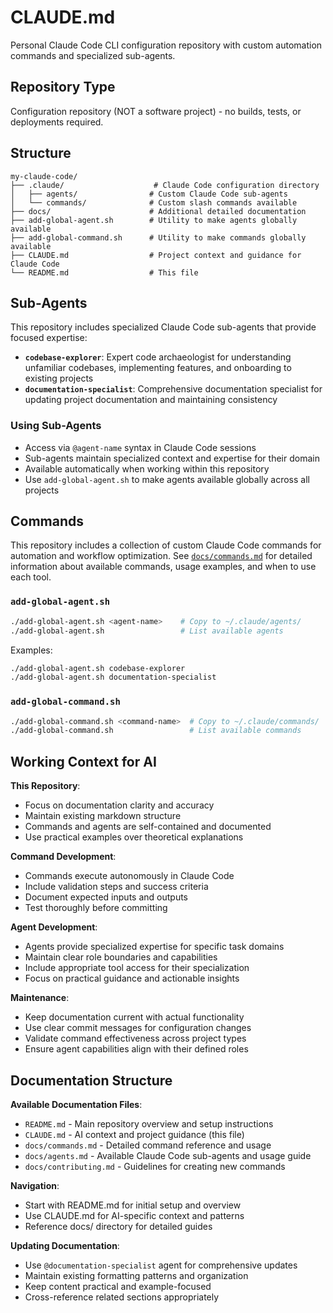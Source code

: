 # CLAUDE.md

Personal Claude Code CLI configuration repository with custom automation commands and specialized sub-agents.

## Repository Type

Configuration repository (NOT a software project) - no builds, tests, or deployments required.

## Structure

```text
my-claude-code/
├── .claude/                    # Claude Code configuration directory
│   ├── agents/                # Custom Claude Code sub-agents
│   └── commands/              # Custom slash commands available
├── docs/                      # Additional detailed documentation
├── add-global-agent.sh        # Utility to make agents globally available
├── add-global-command.sh      # Utility to make commands globally available
├── CLAUDE.md                  # Project context and guidance for Claude Code
└── README.md                  # This file
```

## Sub-Agents

This repository includes specialized Claude Code sub-agents that provide focused expertise:

- **`codebase-explorer`**: Expert code archaeologist for understanding unfamiliar codebases, implementing features, and onboarding to existing projects
- **`documentation-specialist`**: Comprehensive documentation specialist for updating project documentation and maintaining consistency

### Using Sub-Agents

- Access via `@agent-name` syntax in Claude Code sessions
- Sub-agents maintain specialized context and expertise for their domain
- Available automatically when working within this repository
- Use `add-global-agent.sh` to make agents available globally across all projects

## Commands

This repository includes a collection of custom Claude Code commands for automation and workflow optimization. See [`docs/commands.md`](docs/commands.md) for detailed information about available commands, usage examples, and when to use each tool.

### `add-global-agent.sh`

```bash
./add-global-agent.sh <agent-name>    # Copy to ~/.claude/agents/
./add-global-agent.sh                 # List available agents
```

Examples:

```bash
./add-global-agent.sh codebase-explorer
./add-global-agent.sh documentation-specialist
```

### `add-global-command.sh`

```bash
./add-global-command.sh <command-name>  # Copy to ~/.claude/commands/
./add-global-command.sh                 # List available commands
```

## Working Context for AI

**This Repository**:

- Focus on documentation clarity and accuracy
- Maintain existing markdown structure
- Commands and agents are self-contained and documented
- Use practical examples over theoretical explanations

**Command Development**:

- Commands execute autonomously in Claude Code
- Include validation steps and success criteria
- Document expected inputs and outputs
- Test thoroughly before committing

**Agent Development**:

- Agents provide specialized expertise for specific task domains
- Maintain clear role boundaries and capabilities
- Include appropriate tool access for their specialization
- Focus on practical guidance and actionable insights

**Maintenance**:

- Keep documentation current with actual functionality
- Use clear commit messages for configuration changes
- Validate command effectiveness across project types
- Ensure agent capabilities align with their defined roles

## Documentation Structure

**Available Documentation Files**:

- `README.md` - Main repository overview and setup instructions
- `CLAUDE.md` - AI context and project guidance (this file)
- `docs/commands.md` - Detailed command reference and usage
- `docs/agents.md` - Available Claude Code sub-agents and usage guide
- `docs/contributing.md` - Guidelines for creating new commands

**Navigation**:

- Start with README.md for initial setup and overview
- Use CLAUDE.md for AI-specific context and patterns
- Reference docs/ directory for detailed guides

**Updating Documentation**:

- Use `@documentation-specialist` agent for comprehensive updates
- Maintain existing formatting patterns and organization
- Keep content practical and example-focused
- Cross-reference related sections appropriately